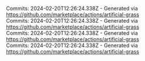Commits: 2024-02-20T12:26:24.338Z - Generated via https://github.com/marketplace/actions/artificial-grass
<br>
Commits: 2024-02-20T12:26:24.338Z - Generated via https://github.com/marketplace/actions/artificial-grass
<br>
Commits: 2024-02-20T12:26:24.338Z - Generated via https://github.com/marketplace/actions/artificial-grass
<br>
Commits: 2024-02-20T12:26:24.338Z - Generated via https://github.com/marketplace/actions/artificial-grass
<br>
